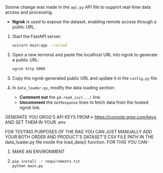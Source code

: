 Soome change was made in the `api.py` API file to support real-time data access and processing.
- **Ngrok** is used to expose the dataset, enabling remote access through a public URL.

1. Start the FastAPI server:
   ```bash
   uvicorn main:app --reload
   ```

2. Open a new terminal and paste the localhost URL into ngrok to generate a public URL:
   ```bash
   ngrok http 8000
   ```

3. Copy the ngrok-generated public URL and update it in the `config.py` file.

4. In `data_loader.py`, modify the data loading section:
   - **Comment out** the `pd.read_csv(...)` line.
   - **Uncomment** the `GetResponse` lines to fetch data from the hosted ngrok link.


GENERATE YOU GROQ'S API KEYS FROM-> https://console.groq.com/keys AND SET THEM IN YOUR .env

FOR TESTING PURPOSES OF THE RAG YOU CAN JUST MANUALLY ADD YOUR BOTH ORDER AND PRODUCT'S DATASET'S CSV FILE PATH IN THE data_loader.py file inside the load_data() function.
FOR THIS YOU CAN- 
1. MAKE AN ENVIRONMENT
2.
   ```bash
   pip install -r requirements.txt
   python main.py
   ```
